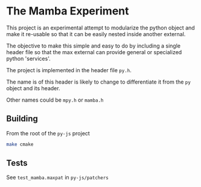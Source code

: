 # The Mamba Experiment

This project is an experimental attempt to modularize the python object and make it re-usable so that it can be easily nested inside another external.

The objective to make this simple and easy to do by including a single header file so that the max external can provide general or specialized python 'services'.

The project is implemented in the header file `py.h`.

The name is of this header is likely to change to differentiate it from the `py` object and its header.

Other names could be `mpy.h` or `mamba.h`


## Building

From the root of the `py-js` project

```bash
make cmake
```


## Tests

See `test_mamba.maxpat` in `py-js/patchers`